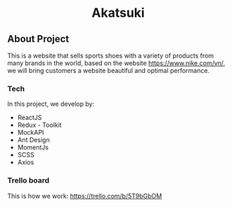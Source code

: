<h1 align="center">Akatsuki</h1>

## About Project

This is a website that sells sports shoes with a variety of products from many brands in the world, based on the website https://www.nike.com/vn/, we will bring customers a website beautiful and optimal performance.

### Tech

In this project, we develop by:
- ReactJS
- Redux - Toolkit
- MockAPI
- Ant Design
- MomentJs
- SCSS
- Axios

### Trello board

This is how we work:
https://trello.com/b/5T9bGbOM


